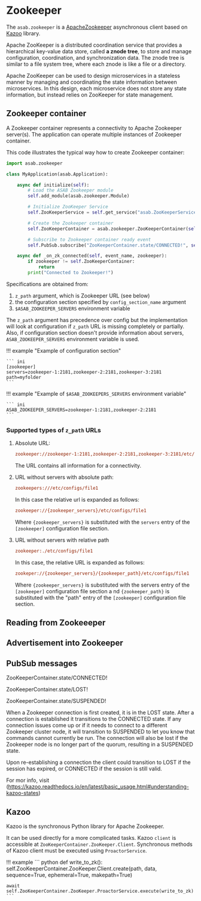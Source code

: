 # Zookeeper

The `asab.zookeeper` is a [ApacheZookeeper](https://zookeeper.apache.org) asynchronous client based on [Kazoo](https://github.com/python-zk/kazoo) library.

Apache ZooKeeper is a distributed coordination service that provides a hierarchical key-value data store, 
called **a znode tree**, to store and manage configuration, coordination, and synchronization data.
The znode tree is similar to a file system tree, where each znode is like a file or a directory.

Apache ZooKeeper can be used to design microservices in a stateless manner by managing and coordinating the state information between microservices.
In this design, each microservice does not store any state information, but instead relies on ZooKeeper for state management.

## Zookeeper container

A Zookeeper container represents a connectivity to Apache Zookeeper server(s).
The application can operate multiple instances of Zookeeper container.

This code illustrates the typical way how to create Zookeeper container:

``` python
import asab.zookeeper

class MyApplication(asab.Application):

	async def initialize(self):
		# Load the ASAB Zookeeper module
		self.add_module(asab.zookeeper.Module)

		# Initialize ZooKeeper Service
		self.ZooKeeperService = self.get_service("asab.ZooKeeperService")

		# Create the Zookeeper container
		self.ZooKeeperContainer = asab.zookeeper.ZooKeeperContainer(self.ZooKeeperService)

		# Subscribe to Zookeeper container ready event
		self.PubSub.subscribe("ZooKeeperContainer.state/CONNECTED!", self._on_zk_connected)

	async def _on_zk_connected(self, event_name, zookeeper):
		if zookeeper != self.ZooKeeperContainer:
			return
		print("Connected to Zookeeper!")
```

Specifications are obtained from:

1. `z_path` argument, which is Zookeeper URL (see below)
2. the configuration section specified by `config_section_name` argument
3. `$ASAB_ZOOKEEPER_SERVERS` environment variable

The `z_path` argument has precedence over config but the implementation will
look at configuration if `z_path` URL is missing completely or partially.
Also, if configuration section doesn't provide information about servers,
`ASAB_ZOOKEEPER_SERVERS` environment variable is used.

!!! example "Example of configuration section"

	``` ini
	[zookeeper]
	servers=zookeeper-1:2181,zookeeper-2:2181,zookeeper-3:2181
	path=myfolder
	```

!!! example "Example of `$ASAB_ZOOKEEPERS_SERVERS` environment variable"

	``` ini
	ASAB_ZOOKEEPER_SERVERS=zookeeper-1:2181,zookeeper-2:2181
	```

### Supported types of `z_path` URLs

1. Absolute URL:

	``` ini
	zookeeper://zookeeper-1:2181,zookeeper-2:2181,zookeeper-3:2181/etc/configs/file1
	```
	The URL contains all information for a connectivity.

2. URL without servers with absolute path:

	``` ini
	zookeepers:///etc/configs/file1
	```
	In this case the relative url is expanded as follows:

	```ini
	zookeeper://{zookeeper_servers}/etc/configs/file1
	```
	Where `{zookeeper_servers}` is substituted with the `servers` entry of the `[zookeeper]` configuration file section.

3.  URL without servers with relative path

	```ini
	zookeeper:./etc/configs/file1
	```
	
	In this case, the relative URL is expanded as follows: 

	```ini
	zookeper://{zookeeper_servers}/{zookeeper_path}/etc/configs/file1
	```

	Where `{zookeeper_servers}` is substituted with the servers entry of the `[zookeeper]` configuration file section
	a nd `{zookeeper_path}` is substituted with the "path" entry of the `[zookeeper]` configuration file section.


## Reading from Zookeeeper

## Advertisement into Zookeeper

## PubSub messages

ZooKeeperContainer.state/CONNECTED!

ZooKeeperContainer.state/LOST!

ZooKeeperContainer.state/SUSPENDED!

When a Zookeeper connection is first created, it is in the LOST state.
After a connection is established it transitions to the CONNECTED state.
If any connection issues come up or if it needs to connect to a
different Zookeeper cluster node, it will transition to SUSPENDED to let
you know that commands cannot currently be run. The connection will also
be lost if the Zookeeper node is no longer part of the quorum, resulting
in a SUSPENDED state.

Upon re-establishing a connection the client could transition to LOST if
the session has expired, or CONNECTED if the session is still valid.

For mor info, visit (https://kazoo.readthedocs.io/en/latest/basic_usage.html#understanding-kazoo-states)

## Kazoo

Kazoo is the synchronous Python library for Apache Zookeeper.

It can be used directly for a more complicated tasks. Kazoo `client` is accessible at `ZooKeeperContainer.ZooKeeper.Client`.
Synchronous methods of Kazoo client must be executed using `ProactorService`.

!!! example
	``` python
	def write_to_zk():
	self.ZooKeeperContainer.ZooKeeper.Client.create(path, data, sequence=True, ephemeral=True, makepath=True)

	await self.ZooKeeperContainer.ZooKeeper.ProactorService.execute(write_to_zk)
	```
